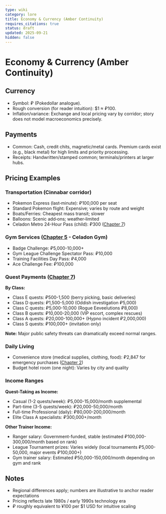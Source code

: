 ```yaml
---
type: wiki
category: lore
title: Economy & Currency (Amber Continuity)
requires_citations: true
status: draft
updated: 2025-09-21
hidden: false
---
```


# Economy & Currency (Amber Continuity)

## Currency
- Symbol: ₽ (Pokedollar analogue).
- Rough conversion (for reader intuition): $1 ≈ ₽100.
- Inflation/variance: Exchange and local pricing vary by corridor; story does not model macroeconomics precisely.

## Payments
- Common: Cash, credit chits, magnetic/metal cards. Premium cards exist (e.g., black metal) for high limits and priority processing.
- Receipts: Handwritten/stamped common; terminals/printers at larger hubs.

## Pricing Examples

### Transportation (Cinnabar corridor)
- Pokemon Express (last‑minute): ₽100,000 per seat
- Standard Pokemon flight: Expensive; varies by route and weight
- Boats/Ferries: Cheapest mass transit; slower
- Balloons: Scenic add‑ons; weather‑limited
- Celadon Metro 24-Hour Pass (child): ₽300 ([Chapter 7](../../story/chapter7/chapter7.md))

### Gym Services ([Chapter 5](../../story/chapter5/chapter5.md) - Celadon Gym)
- Badge Challenge: ₽5,000-10,000+
- Gym League Challenge Spectator Pass: ₽10,000
- Training Facilities Day Pass: ₽4,000
- Ace Challenge Fee: ₽100,000

### Quest Payments ([Chapter 7](../../story/chapter7/chapter7.md))

**By Class:**
- Class E quests: ₽500-1,500 (berry picking, basic deliveries)
- Class D quests: ₽1,500-5,000 (Oddish investigation ₽5,000)
- Class C quests: ₽5,000-10,000 (Rogue Eeveelutions ₽8,000)
- Class B quests: ₽10,000-20,000 (VIP escort, complex rescues)
- Class A quests: ₽20,000-100,000+ (Hypno incident ₽2,000,000)
- Class S quests: ₽100,000+ (invitation only)

**Note:** Major public safety threats can dramatically exceed normal ranges.

### Daily Living
- Convenience store (medical supplies, clothing, food): ₽2,847 for emergency purchases ([Chapter 2](../../story/chapter2/_chapter2.1.md))
- Budget hotel room (one night): Varies by city and quality

### Income Ranges

**Quest-Taking as Income:**
- Casual (1-2 quests/week): ₽5,000-15,000/month supplemental
- Part-time (3-5 quests/week): ₽20,000-50,000/month
- Full-time Professional (daily): ₽80,000-200,000/month
- Elite Class A specialists: ₽300,000+/month

**Other Trainer Income:**
- Ranger salary: Government-funded, stable (estimated ₽100,000-300,000/month based on rank)
- League Tournament prizes: Varies widely (local tournaments ₽5,000-50,000, major events ₽100,000+)
- Gym trainer salary: Estimated ₽50,000-150,000/month depending on gym and rank

## Notes
- Regional differences apply; numbers are illustrative to anchor reader expectations
- Pricing reflects late 1980s / early 1990s technology era
- ₽ roughly equivalent to ¥100 per $1 USD for intuitive scaling

